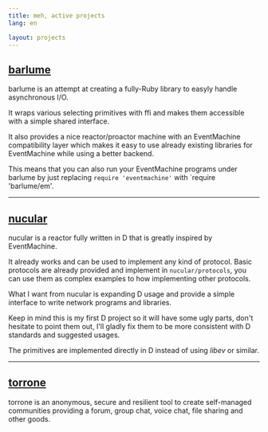 ```yaml
---
title: meh, active projects
lang: en

layout: projects
---
```


[barlume](https://github.com/meh/barlume)
-----------------------------------------
barlume is an attempt at creating a fully-Ruby library to easyly handle
asynchronous I/O.

It wraps various selecting primitives with ffi and makes them accessible with a
simple shared interface.

It also provides a nice reactor/proactor machine with an EventMachine
compatibility layer which makes it easy to use already existing libraries for
EventMachine while using a better backend.

This means that you can also run your EventMachine programs under barlume by
just replacing `require 'eventmachine'` with `require 'barlume/em'.

<hr/>

[nucular](https://github.com/meh/nucular)
-----------------------------------------
nucular is a reactor fully written in D that is greatly inspired by
EventMachine.

It already works and can be used to implement any kind of protocol. Basic
protocols are already provided and implement in `nucular/protocols`, you can
use them as complex examples to how implementing other protocols.

What I want from nucular is expanding D usage and provide a simple interface to
write network programs and libraries.

Keep in mind this is my first D project so it will have some ugly parts, don't
hesitate to point them out, I'll gladly fix them to be more consistent with D
standards and suggested usages.

The primitives are implemented directly in D instead of using *libev* or
similar.

<hr/>

[torrone](https://github.com/torrone)
-------------------------------------
torrone is an anonymous, secure and resilient tool to create self-managed
communities providing a forum, group chat, voice chat, file sharing and other
goods.
